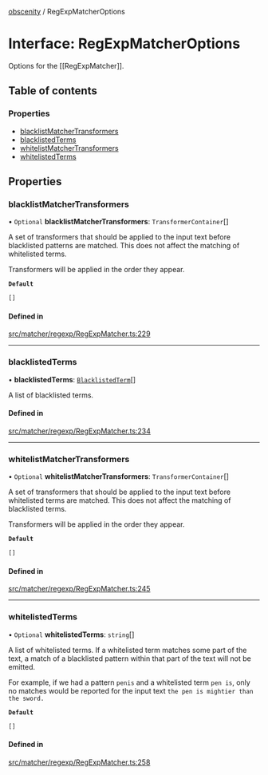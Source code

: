 [obscenity](../README.md) / RegExpMatcherOptions

# Interface: RegExpMatcherOptions

Options for the [[RegExpMatcher]].

## Table of contents

### Properties

- [blacklistMatcherTransformers](RegExpMatcherOptions.md#blacklistmatchertransformers)
- [blacklistedTerms](RegExpMatcherOptions.md#blacklistedterms)
- [whitelistMatcherTransformers](RegExpMatcherOptions.md#whitelistmatchertransformers)
- [whitelistedTerms](RegExpMatcherOptions.md#whitelistedterms)

## Properties

### blacklistMatcherTransformers

• `Optional` **blacklistMatcherTransformers**: `TransformerContainer`[]

A set of transformers that should be applied to the input text before
blacklisted patterns are matched. This does not affect the matching of
whitelisted terms.

Transformers will be applied in the order they appear.

**`Default`**

```ts
[]
```

#### Defined in

[src/matcher/regexp/RegExpMatcher.ts:229](https://github.com/jo3-l/obscenity/blob/0d1046d/src/matcher/regexp/RegExpMatcher.ts#L229)

___

### blacklistedTerms

• **blacklistedTerms**: [`BlacklistedTerm`](BlacklistedTerm.md)[]

A list of blacklisted terms.

#### Defined in

[src/matcher/regexp/RegExpMatcher.ts:234](https://github.com/jo3-l/obscenity/blob/0d1046d/src/matcher/regexp/RegExpMatcher.ts#L234)

___

### whitelistMatcherTransformers

• `Optional` **whitelistMatcherTransformers**: `TransformerContainer`[]

A set of transformers that should be applied to the input text before
whitelisted terms are matched. This does not affect the matching of
blacklisted terms.

Transformers will be applied in the order they appear.

**`Default`**

```ts
[]
```

#### Defined in

[src/matcher/regexp/RegExpMatcher.ts:245](https://github.com/jo3-l/obscenity/blob/0d1046d/src/matcher/regexp/RegExpMatcher.ts#L245)

___

### whitelistedTerms

• `Optional` **whitelistedTerms**: `string`[]

A list of whitelisted terms. If a whitelisted term matches some part of
the text, a match of a blacklisted pattern within that part of the text
will not be emitted.

For example, if we had a pattern `penis` and a whitelisted term `pen is`,
only no matches would be reported for the input text `the pen is mightier
than the sword.`

**`Default`**

```ts
[]
```

#### Defined in

[src/matcher/regexp/RegExpMatcher.ts:258](https://github.com/jo3-l/obscenity/blob/0d1046d/src/matcher/regexp/RegExpMatcher.ts#L258)

